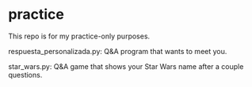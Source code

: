 practice
========

This repo is for my practice-only purposes.

respuesta_personalizada.py: Q&A program that wants to meet you.

star_wars.py: Q&A game that shows your Star Wars name after a couple questions.
